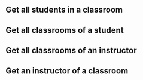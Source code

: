 
## Get all students in a classroom

## Get all classrooms of a student

## Get all classrooms of an instructor

## Get an instructor of a classroom

